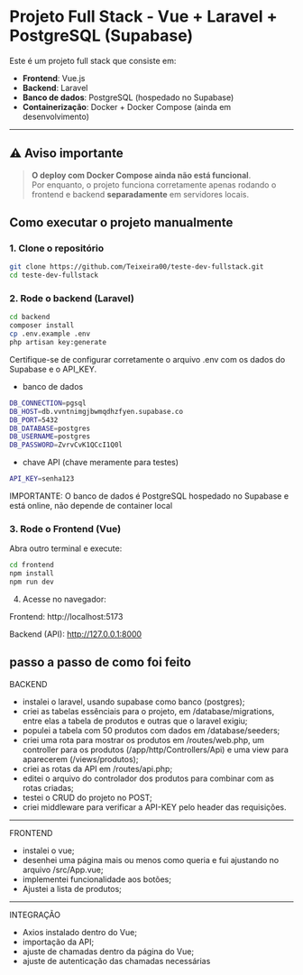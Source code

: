 #  Projeto Full Stack - Vue + Laravel + PostgreSQL (Supabase)

Este é um projeto full stack que consiste em:

- **Frontend**: Vue.js
- **Backend**: Laravel
- **Banco de dados**: PostgreSQL (hospedado no Supabase)
- **Containerização**: Docker + Docker Compose (ainda em desenvolvimento)

---

## ⚠️ Aviso importante

> **O deploy com Docker Compose ainda não está funcional**.  
> Por enquanto, o projeto funciona corretamente apenas rodando o frontend e backend **separadamente** em servidores locais.

##  Como executar o projeto manualmente

### 1. Clone o repositório

```bash
git clone https://github.com/Teixeira00/teste-dev-fullstack.git
cd teste-dev-fullstack
```

### 2. Rode o backend (Laravel)

```bash
cd backend
composer install
cp .env.example .env
php artisan key:generate
```
Certifique-se de configurar corretamente o arquivo .env com os dados do Supabase e o API_KEY.


- banco de dados
```bash
DB_CONNECTION=pgsql
DB_HOST=db.vvntnimgjbwmqdhzfyen.supabase.co
DB_PORT=5432
DB_DATABASE=postgres
DB_USERNAME=postgres
DB_PASSWORD=ZvrvCvK1QCcI1Q0l
```
- chave API (chave meramente para testes)
```bash
API_KEY=senha123
```

IMPORTANTE: O banco de dados é PostgreSQL hospedado no Supabase e está online, não depende de container local

### 3. Rode o Frontend (Vue)

Abra outro terminal e execute:

```bash  
cd frontend
npm install
npm run dev
```
4. Acesse no navegador:

Frontend: http://localhost:5173

Backend (API): http://127.0.0.1:8000

## passo a passo de como foi feito

BACKEND

- instalei o laravel, usando supabase como banco (postgres);
- criei as tabelas essênciais para o projeto, em /database/migrations, entre elas a tabela de produtos e outras que o laravel exigiu;
- populei a tabela com 50 produtos com dados em /database/seeders;
- criei uma rota para mostrar os produtos em /routes/web.php, um controller para os produtos (/app/http/Controllers/Api) e uma view para aparecerem (/views/produtos);
- criei as rotas da API em /routes/api.php;
- editei o arquivo do controlador dos produtos para combinar com as rotas criadas;
- testei o CRUD do projeto no POST;
- criei middleware para verificar a API-KEY pelo header das requisições.

------------------------------------------------------------------------------------

FRONTEND

- instalei o vue;
- desenhei uma página mais ou menos como queria e fui ajustando no arquivo /src/App.vue;
- implementei funcionalidade aos botões;
- Ajustei a lista de produtos;

-------------------------------------------------------------------------------------

INTEGRAÇÃO

- Axios instalado dentro do Vue;
- importação da API;
- ajuste de chamadas dentro da página do Vue;
- ajuste de autenticação das chamadas necessárias
